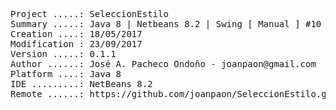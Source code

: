 <pre>
Project .....: SeleccionEstilo
Summary .....: Java 8 | Netbeans 8.2 | Swing [ Manual ] #10
Creation ....: 18/05/2017
Modification : 23/09/2017
Version .....: 0.1.1
Author ......: José A. Pacheco Ondoño - joanpaon@gmail.com
Platform ....: Java 8
IDE .........: NetBeans 8.2
Remote ......: https://github.com/joanpaon/SeleccionEstilo.git
</pre>

